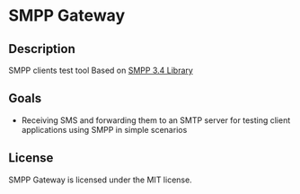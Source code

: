 # SMPP Gateway
## Description
SMPP clients test tool
Based on [SMPP 3.4 Library](https://github.com/ajankovic/smpp "SMPP 3.4 Library") 


## Goals
- Receiving SMS and forwarding them to an SMTP server for testing client applications using SMPP in simple scenarios

## License
SMPP Gateway is licensed under the MIT license.
